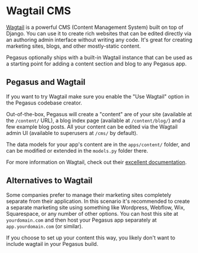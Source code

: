 Wagtail CMS
===========

[Wagtail](https://wagtail.org/) is a powerful CMS (Content Management System) built on top of Django.
You can use it to create rich websites that can be edited directly via an authoring admin interface without writing any code.
It's great for creating marketing sites, blogs, and other mostly-static content.

Pegasus optionally ships with a built-in Wagtail instance that can be used as a starting point
for adding a content section and blog to any Pegasus app.

## Pegasus and Wagtail

If you want to try Wagtail make sure you enable the "Use Wagtail" option in the Pegasus codebase creator.

Out-of-the-box, Pegasus will create a "content" are of your site (available at the `/content/` URL),
a blog index page (available at `/content/blog/`) and a few example blog posts.
All your content can be edited via the Wagtail admin UI (available to superusers at `/cms/` by default).

The data models for your app's content are in the `apps/content/` folder, and can be modified or extended
in the `models.py` folder there.

For more information on Wagtail, check out their [excellent documentation](https://docs.wagtail.org/).

## Alternatives to Wagtail

Some companies prefer to manage their marketing sites completely separate from their application.
In this scenario it's recommended to create a separate marketing site using something like
Wordpress, Webflow, Wix, Squarespace, or any number of other options. You can host this site
at `yourdomain.com` and then host your Pegasus app separately at `app.yourdomain.com` (or similar).

If you choose to set up your content this way, you likely don't want to include wagtail in your Pegasus build.
